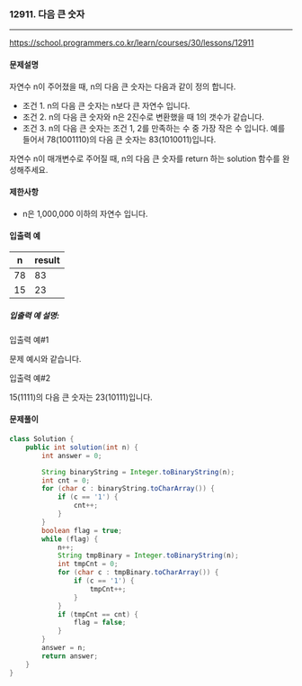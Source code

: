 ### 12911. 다음 큰 숫자

---

https://school.programmers.co.kr/learn/courses/30/lessons/12911

#### 문제설명

자연수 n이 주어졌을 때, n의 다음 큰 숫자는 다음과 같이 정의 합니다.

- 조건 1. n의 다음 큰 숫자는 n보다 큰 자연수 입니다.
- 조건 2. n의 다음 큰 숫자와 n은 2진수로 변환했을 때 1의 갯수가 같습니다.
- 조건 3. n의 다음 큰 숫자는 조건 1, 2를 만족하는 수 중 가장 작은 수 입니다.
예를 들어서 78(1001110)의 다음 큰 숫자는 83(1010011)입니다.

자연수 n이 매개변수로 주어질 때, n의 다음 큰 숫자를 return 하는 solution 함수를 완성해주세요.

#### 제한사항

- n은 1,000,000 이하의 자연수 입니다.

#### 입출력 예

| n         | result |
|-----------|--------|
| 78        | 83     |
| 15        | 23     |

##### 입출력 예 설명:

입출력 예#1

문제 예시와 같습니다.

입출력 예#2

15(1111)의 다음 큰 숫자는 23(10111)입니다.

#### 문제풀이

```java
class Solution {
    public int solution(int n) {
        int answer = 0;

        String binaryString = Integer.toBinaryString(n);
        int cnt = 0;
        for (char c : binaryString.toCharArray()) {
            if (c == '1') {
                cnt++;
            }
        }
        boolean flag = true;
        while (flag) {
            n++;
            String tmpBinary = Integer.toBinaryString(n);
            int tmpCnt = 0;
            for (char c : tmpBinary.toCharArray()) {
                if (c == '1') {
                    tmpCnt++;
                }
            }
            if (tmpCnt == cnt) {
                flag = false;
            }
        }
        answer = n;
        return answer;
    }
}
```